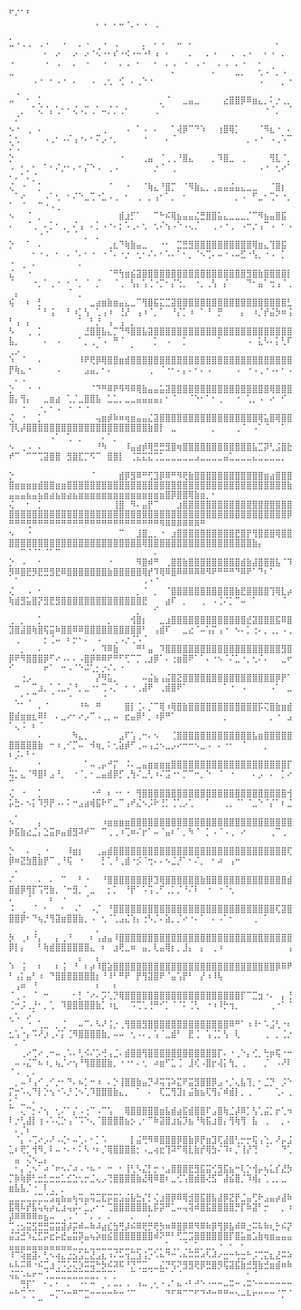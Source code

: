⠋⠌⠁⠃⠀⠀⠀⠀⠀⠀⠀⠀⠀⠀⠀⠀⠀⠀⠀⠀⠀⠀⠀⠀⠀⠀⠀⠀⠀⠀⠀⠀⠀⠀⠀⠀⠀⠀⠀⠀⠀⠀⠀⠀⠀⠀⠀⠀⠀⠀⠀⠀⠀⠀⠀⠀⠀⠀⠀⠀⠀⠀⠀⠀⠄⠠⠀⠄⠤⠐⡀⠄⠠⠀⢀⠀⠀⠀⠀⠀⠀⠀⠀⠀⠀⠀⠀⠀⠀⠀⠀⠀⠀⠀⠀⠀⠀⠀⠀⠀⠀⠀⠀⠀⠀⠀⠀⠀⠀⠀⠀⠀⠀⠀⠀⠀⠀⠀⠀⠀⠀⠀⠀⠀⠀⠀⠀⠀⠀⠀⠀⠀⠀⠀⠀⠀⠀⠀⠀⠀⠀⠀
⣁⠠⢀⢀⠀⢀⠠⠀⠀⠠⠀⠀⡀⠠⠀⠀⠠⠀⢀⠀⠀⠀⠀⡀⠀⠄⠠⠀⠀⠤⠀⠄⠀⠀⠀⠀⠀⠀⠀⠀⠀⠀⠀⠀⠀⠀⠄⠀⠀⠀⠀⠀⠀⠀⠀⠄⠀⡠⠀⠀⡠⠀⡠⠐⢌⠠⠄⡔⠠⢔⠠⠤⠡⠆⢠⠀⠄⠀⠀⠀⡀⠀⠀⡀⠠⠀⠀⢀⠀⢀⠠⠀⠀⠄⠠⠀⡀⠀⠠⠀⠀⠀⠀⠀⠠⠀⢀⠀⠀⡀⠀⠠⠀⠀⠠⠀⠀⡀⢀⠀⠄⠀⠀⠄⠀⡀⢀⠀⠠⠀⢀⠠⠀⠀⡀⢀⠀⡀⠠⠀⠀⠄
⣀⠀⠀⠀⠀⠀⠀⠀⠀⠀⠀⠀⠀⠀⠀⠀⠀⠀⠀⠀⠀⠀⠀⠀⠀⠀⠀⠀⠄⠀⠀⠀⠀⠀⠀⠄⠀⠀⠀⣀⡀⠀⠀⢂⠠⠈⡀⠠⠀⠀⠀⠀⠀⠠⠐⠀⠂⠠⠐⠀⠄⠀⠀⠠⠀⢀⢂⠀⢊⠀⠄⢀⠑⠐⠀⠀⠀⠀⠀⠀⠀⠀⠀⠀⠀⠀⠀⠀⠀⠀⠀⠀⠠⠀⠀⠀⡀⠐⠀⢀⠀⠀⠀⠀⠀⠀⠀⠀⠀⠀⠀⠀⠀⠀⠀⠀⠀⠀⠀⠀⠀⠀⠀⠀⠀⠀⠀⠀⠀⠀⠀⠀⠀⠀⠀⠀⠀⠀⠀⠀⠀⠀
⠤⠀⠀⠂⠀⡁⠀⠀⠀⠀⠀⠀⠀⠀⠀⠀⠀⠀⠀⠀⠀⠀⠀⠀⠀⠀⡀⠈⠀⠀⣀⣤⣀⠀⠀⠀⠀⣔⣿⣿⡿⠿⣶⣄⡀⠅⡐⢀⡀⠀⠀⡀⠀⠁⢌⠈⡄⢁⠂⠂⢌⠠⡉⢀⠁⠤⡈⡈⢀⠂⠀⠀⠀⠀⢀⠈⠀⠀⠀⠀⠀⠀⠀⠀⠀⠀⠀⠀⠀⠀⠀⠀⠀⠐⠈⡀⠀⠈⠀⠌⠀⠀⠀⠀⠀⠀⠀⠀⠀⠀⠀⠀⠀⠀⠀⠀⠀⠀⠀⠀⠀⠀⠀⠀⠀⠀⠀⠀⠀⠀⠀⠀⠀⠀⠀⠀⠀⠀⠀⠀⠀⠀
⠢⠐⠀⢀⠀⠄⠀⠀⠀⠀⠀⠀⠀⠀⠀⠀⢀⠀⠀⠀⠠⠀⠁⠠⠀⠄⠀⠀⠁⢼⡿⠉⠙⠱⠀⠀⢰⣿⢿⡁⠀⠀⠀⠈⠻⣆⠐⠀⠄⡁⢂⠀⠀⠀⠀⠠⢀⠂⠠⠌⢠⠐⠄⠂⠍⡠⠐⡀⠀⠀⠀⠀⠐⠀⠀⠀⠄⠈⠀⠀⠀⠀⠀⠀⠀⠀⠀⠀⠀⠀⡀⠠⠐⠀⠠⢀⠡⠉⠌⠠⠀⠀⠀⠀⠀⠀⠀⠀⠀⠀⠀⠀⠀⠀⠀⠀⠀⠀⠀⠀⠀⠀⠀⠀⠀⠀⠀⠀⠀⠀⠀⠀⠀⠀⠀⠀⠀⠀⠀⠀⠀⠀
⡑⠀⠀⠀⠀⠀⠀⠀⠀⠀⠀⠀⠀⠀⠀⠀⠀⠀⠀⠐⠀⠀⠀⢀⣤⠀⠈⢀⢀⠘⣿⣄⠀⠀⠀⡀⠹⣿⣀⠀⢀⠀⠀⠀⠀⢻⣇⠈⡀⠠⠀⠂⡀⠂⠀⠁⠂⠌⡐⠂⠄⠂⡌⠑⠠⠀⢀⠠⠀⠀⠀⠀⠀⠀⡐⠈⠀⢀⠀⠀⠀⠀⠀⠀⠀⠀⠀⠀⠀⠀⠀⠀⠠⠐⠀⢂⠔⠁⠂⠄⠁⠄⡈⠀⠀⠀⠀⠀⠀⠀⠀⠀⠀⠀⠀⠀⠀⠀⠀⠀⠀⠀⠀⠀⠀⠀⠀⠀⠀⠀⠀⠀⠀⠀⠀⠀⠀⠀⠀⠀⠀⠀
⢌⠀⠐⠀⠀⡁⠀⠀⠀⠀⠀⠀⠀⠀⠀⠀⠀⠈⠀⠀⠐⠀⠀⠈⢷⣄⠘⣿⡉⠀⠈⠻⣷⣄⡀⢀⣤⣤⣬⣤⣄⣀⣀⠀⠀⠈⣿⡆⠀⠀⠁⠔⠀⠀⠀⠠⠁⢂⠀⠂⠌⠑⣀⢉⠐⣁⠠⢀⠀⠂⠀⢀⠀⡀⢠⠂⠁⡀⠀⠂⠀⠀⠀⠀⠀⠀⠀⠀⡀⠠⠀⠋⣀⠂⢉⠂⠐⡀⠁⠀⠈⠀⠀⠉⠐⠠⢀⠀⠀⠀⠀⠀⠀⠀⠀⠀⠀⠀⠀⠀⠀⠀⠀⠀⠀⠀⠀⠀⠀⠀⠀⠀⠀⠀⠀⠀⠀⠀⠀⠀⠀⠀
⠢⠀⠀⠈⠀⡀⠀⠀⠀⠀⠀⠀⠀⠀⠀⠀⠀⠀⠀⣾⣰⡋⠁⠀⠀⠉⠓⠮⢿⣦⣤⣤⣌⣛⣿⣿⣥⣄⣀⣀⣀⡈⠉⠻⣦⣤⣿⣯⠀⠄⠀⠀⠈⢀⠀⠄⡁⠂⢀⠀⠌⢠⠀⠄⡁⠠⠐⠄⡂⠡⢀⠄⢂⠀⢂⠌⢢⠠⠑⠠⢄⡈⠀⠀⢀⠠⠐⢀⠀⠠⠒⡐⢠⠉⠠⠀⠂⠠⠀⠀⠀⠀⠀⠐⠈⠀⠀⠀⠁⠈⠀⡀⠀⡀⠀⠀⠀⠀⠀⠀⠀⠀⠀⠀⠀⠀⠀⠀⠀⠀⠀⠀⠀⠀⠀⠀⠀⠀⠀⠀⠀⠀
⡑⠀⠀⠁⠀⠄⠀⠀⠀⠀⠀⠀⠀⠀⠀⠀⠀⢀⣆⠙⢷⣷⣤⣀⠀⠀⠐⠂⠀⣉⣛⣻⣿⣿⣿⣿⣿⣿⣿⣿⣿⣿⢿⣶⣄⢹⣿⣯⠀⠀⠀⠀⠀⠂⠐⠠⠀⠂⠀⠄⠈⠄⠂⠐⠀⠐⠈⠄⠐⡐⠀⢂⠂⠌⠄⠂⠡⠄⠁⠂⡀⠈⠢⢉⠄⠤⠐⠠⠤⣋⠐⢣⡀⠐⠠⠀⡁⠀⠐⠀⢀⠀⠄⠀⠀⠀⠀⠀⠀⠀⠄⠀⠀⠀⠀⠀⠀⠀⠀⠀⠀⠀⠀⠀⠀⠀⠀⠀⠀⠀⠀⠀⠀⠀⠀⠀⠀⠀⠀⠀⠀⠀
⣌⠀⠀⠐⠀⠀⠀⠀⠀⠀⠀⠀⠀⠀⠀⠀⠀⠈⠛⢳⣶⣮⣽⣿⣿⣿⣿⣿⣿⣿⣿⣿⣿⣿⣿⣿⣿⣿⣿⣿⣿⣻⣿⣷⣿⣿⣿⣿⡇⠈⠀⠀⠀⠐⡀⠁⢀⠐⠀⠂⠈⡀⠈⠀⡈⠀⠀⠈⢀⠀⢣⡄⢡⢈⠐⡉⠂⡌⢑⡀⠀⠐⡀⢀⢣⠀⡌⠀⠀⠀⠙⠂⣤⠁⢒⢠⠈⢀⠀⡄⠀⠀⠀⠀⠀⠀⠀⠀⠈⠀⡀⠀⠀⠀⠀⠀⠀⠀⠀⠀⠀⠀⠀⠀⠀⠀⠀⠀⠀⠀⠀⠀⠀⠀⠀⠀⠀⠀⠀⠀⠀⠀
⢮⠀⠀⠆⠀⡃⠀⠀⠀⠀⠀⠀⠀⠀⣀⣴⣶⣷⣶⣤⣄⣀⠉⢻⣿⣯⣍⣉⣽⣿⣿⣿⣿⣿⣿⣿⣿⣿⣿⣿⣿⣿⣿⣿⣿⣿⣿⣿⣃⠀⠀⠀⠀⠀⠁⠃⢨⠀⠀⠃⠰⡁⢣⠀⢁⢠⠰⠀⢘⡜⠀⢠⠰⠈⡀⠁⠀⠘⡌⡁⠰⠀⠁⠘⠀⡛⠀⠀⠀⡄⠀⠰⡈⡞⣬⡳⠶⢨⠃⢠⠀⡄⠀⠀⠀⠀⠀⠀⠀⠀⠁⠀⠃⡘⠀⢠⠀⢠⠀⡀⠀⠀⠀⠀⠀⠀⠀⠀⠀⠀⠀⠀⠀⠀⠀⠀⠀⠀⠀⠀⠀⠀
⠣⠀⠀⢀⠀⡁⠀⠀⠀⠀⠀⠀⠀⣘⣿⣿⣧⣄⡉⠙⠻⣿⣿⣧⣽⣿⣿⣿⣿⣿⣿⣿⣿⣿⣿⣿⣿⣿⣿⣿⣿⣿⣿⣿⣿⣿⣿⣿⣿⣧⡀⠀⠀⠀⠀⠄⠀⠠⠀⠀⠀⠁⡀⢀⠈⠠⠀⠛⠈⠀⠀⠀⠀⠀⡁⠀⠠⠀⠀⡁⠀⠀⠀⠀⠀⠁⠀⠀⠀⠀⠠⠀⣅⠣⠄⡅⢃⠏⢀⡠⠀⠀⠀⠀⠀⠀⠀⠀⠀⠀⠀⠀⠀⠁⠀⠀⠀⠀⠀⠁⠀⠀⠀⠀⠀⠀⠀⠀⠀⠀⠀⠀⠀⠀⠀⠀⠀⠀⠀⠀⠀⠀
⠱⠀⠈⠀⠀⠄⠀⠀⠀⠀⠀⠀⠸⠟⢟⡿⢿⣿⣿⣶⣾⣿⣿⣿⣿⣿⣿⣿⣿⣿⣿⣿⣿⣿⣿⣿⣿⣿⣿⣿⣿⣿⣿⣿⣿⣿⣿⣿⣿⡟⢷⣄⠐⠀⠀⠀⠀⠠⠀⠀⠀⠀⣠⣤⡀⠂⠄⠀⠀⠀⠀⠀⠀⢀⠀⠈⠐⠂⠄⡄⠄⠂⠄⠠⠀⠀⠀⠀⠠⠀⠐⠠⢀⠐⠠⠄⠂⠠⠀⠄⠠⠀⠀⠀⠀⠀⠀⠀⠀⠀⠀⠀⠀⠀⠀⠀⠀⠀⠀⠀⠀⠀⠀⠀⠀⠀⠀⠀⠀⠀⠀⠀⠀⠀⠀⠀⠀⠀⠀⠀⠀⠀
⡑⠀⠀⠐⠀⠂⠀⠀⠀⠀⠀⠀⠀⠀⠈⠙⠛⠿⠟⠻⠻⠿⢿⣷⣤⣤⣥⣽⣿⣿⣿⣿⣿⣿⣿⣿⣿⣿⣿⣿⣿⣿⣿⣿⣿⢿⣿⣿⣿⣿⡄⢻⡄⠀⠀⣀⣶⣴⠀⢁⡈⣀⣿⣿⣧⠀⣁⣁⡀⣀⣀⣤⣤⣤⣤⡄⠂⠈⠀⠀⠈⠑⠂⠁⠂⢀⠀⠀⠐⠀⢁⡀⠠⠀⠔⠀⠊⠀⠀⠀⠐⠀⠀⠐⡀⠂⠠⠀⠐⠀⠂⠐⠀⠀⠀⠀⠀⠀⠀⠀⠀⠀⠀⠀⠀⠀⠀⠀⠀⠀⠀⠀⠀⠀⠀⠀⠀⠀⠀⠀⠀⠀
⢌⠀⠐⠀⠀⡁⠀⠀⠀⠀⠀⠀⠀⠀⠀⢤⣶⡾⠷⠶⢶⣶⣤⣤⣌⣽⣿⣿⣿⣿⣿⣿⣿⣿⣿⣿⣿⣿⣿⣿⣿⣿⣿⢿⣥⣿⢿⣿⣿⢹⢇⡼⣿⣿⣿⣿⣿⣿⣿⣿⣿⣿⣿⣿⣿⣿⣿⣿⣿⣿⣿⣿⣿⣷⣿⡇⠀⣀⠀⠀⠀⠀⠀⠀⡀⠀⠀⠀⢀⠈⠀⠠⠁⠈⠀⠀⠁⠀⠀⠀⠀⠀⠀⠀⠀⠠⠁⠀⢁⠀⡀⠀⠀⠀⠄⠁⡀⠀⠀⠀⠀⠀⠀⠀⠀⠀⠀⠀⠀⠀⠀⠀⠀⠀⠀⠀⠀⠀⠀⠀⠀⠀
⠢⠀⢀⠠⠀⠄⠀⠀⠀⠀⠀⠀⠀⠀⠀⠘⠳⠀⠀⠀⠸⣤⣴⡾⢿⣛⣛⣻⣿⢶⣿⣿⣿⣿⣿⣿⣿⣿⣿⣿⣿⣿⣧⣉⡽⢃⣨⣿⣗⠞⠉⠀⠉⠉⢉⣽⣿⣿⠀⣻⣿⣏⡉⠫⠉⠀⣿⣿⡇⠀⢈⣍⣍⣍⢉⣁⣀⣀⣀⣀⣀⣠⣀⣀⣀⣀⣤⣁⣀⣀⣀⣄⣀⣀⣀⣀⡀⠀⠀⠀⠀⠀⠀⠀⠀⠀⠀⠀⠀⠀⠀⠀⠀⠀⠀⠀⠀⠀⠀⠀⠀⠀⠀⠀⠀⠀⠀⠀⠀⠀⠀⠀⠀⠀⠀⠀⠀⠀⠀⠀⠀⠀
⡑⠀⠀⠀⠀⠀⠀⠀⠀⠀⠀⠀⠀⠀⠈⠀⠀⠀⠀⣾⡿⣻⠿⠛⢋⣹⡿⠿⠛⠻⢟⣷⣿⣿⣿⣿⣿⣿⣿⣿⣿⣿⣿⣿⣶⣴⣿⣿⣿⣿⣶⣶⣶⣶⣾⣿⣿⣶⣶⣿⣿⣿⣿⣿⣿⣿⣿⣿⣿⣿⣿⣿⣿⣿⣿⣿⣿⣿⣿⣿⣿⣿⣿⣿⣿⣿⣿⣿⣿⣿⣿⣿⣿⣿⣿⣿⣿⣷⣤⣤⣤⣦⣤⣦⣶⣴⣦⣶⣴⣦⣶⣶⣶⣶⣶⣶⣶⣶⣶⣶⣶⣶⣶⣶⣶⣿⡿⣿⣿⢿⣷⣶⡀⠂⠀⠀⠀⠀⠀⠀⠀⠀
⢌⠀⠀⠂⠀⡁⠀⠀⠀⠀⠀⠀⠀⠀⠀⠀⠀⠀⢸⣿⠀⠻⠄⣤⡟⠉⠀⠀⠀⣰⣿⣿⣿⣿⣿⣿⣿⣿⣿⣿⣿⣿⣿⣿⣿⣿⣿⣿⣿⣿⣿⣿⣿⣿⣿⣿⣿⣿⣿⣿⣿⣿⣿⣿⣿⣿⣿⣿⣿⣿⣿⣿⣿⣿⣿⣿⣿⣿⣿⣿⣿⣿⣿⣿⣿⣿⣿⣿⣿⣿⣿⣿⣿⣿⣿⣿⣿⡿⠛⠛⠛⢛⠛⠛⠛⠛⠛⠛⠛⠛⠛⠛⠛⠛⠛⠛⠛⠛⠛⠛⠛⠛⠛⠛⠻⠿⠿⠿⠿⠿⠿⠛⠀⠀⠀⠀⠀⠀⠀⠀⠀⠀
⠢⠀⠀⠐⠀⠀⠀⠀⠀⠀⠀⠀⠀⠀⠀⠀⠀⠀⠀⠉⠀⠀⣸⣿⣀⡀⠐⠀⣰⣿⣿⣿⣿⣿⣿⣿⣿⣿⣿⣟⣿⡟⢻⣿⣿⣿⢿⣿⣿⣿⣿⣿⣿⣿⣿⣿⣿⣿⣿⣿⣿⣿⣿⣿⣿⣿⣿⣿⣿⣿⣿⣿⢿⣿⣿⣿⣿⣿⣿⣿⣿⣿⣿⣿⣿⣿⣿⣿⣿⣿⣿⣷⡄⠀⠀⠀⠀⠀⠀⠀⠉⠈⠈⠁⠈⠁⠉⠀⠀⠀⠀⠀⠀⠀⠀⠀⠀⠀⠀⠀⠀⠀⠀⠄⠀⠀⠀⠀⠀⠀⠀⠀⠀⠀⠀⠀⠀⠀⠀⠀⠀⠀
⡑⠀⠠⠀⠀⠂⠀⠀⠀⠀⠀⠀⠀⠀⠀⠀⠀⠐⠀⠀⠀⠀⠻⣿⠾⠛⠀⢀⣿⣿⣷⣿⣿⣿⣿⣿⣿⣿⣿⣿⣾⣷⣼⣿⣿⣿⣧⠈⠹⡻⠿⣿⣟⡻⣟⣛⣻⣟⠿⣿⣿⣿⣿⣿⣿⣿⣷⣿⣿⣿⣿⣿⢿⡞⠹⢿⠿⣿⠿⠿⠿⠿⠿⠻⠟⠛⠛⠛⠙⠿⠟⠁⠙⠆⠁⠀⠀⠀⠀⠁⠀⠀⠀⠀⠀⠀⠀⠀⠀⠀⠀⠀⠀⠀⠀⠀⠀⠀⠀⠀⠀⠠⠐⠈⠀⠀⠀⠀⠀⠀⠀⠀⠀⠀⠀⠀⠀⠀⠀⠀⠀⠀
⢌⠀⠀⠠⠀⠂⠀⠀⠀⠀⠀⠀⠀⠀⠀⠀⠀⠀⠀⠀⠀⠀⡀⠈⠀⡀⠀⠈⣿⣿⣿⣿⣿⣿⣿⣿⣿⣿⣿⣷⣟⣿⣿⣿⣿⢹⢿⣇⡴⢷⣾⣻⣥⣿⡝⣻⣟⣻⣿⣿⣿⣿⣿⣿⣿⣿⣿⣿⣿⣿⣿⣿⣟⠀⠀⠀⣴⠏⠀⡀⠀⠀⢀⠀⠠⢈⠌⡁⠉⠤⠀⠁⠀⠀⠀⠀⠈⠀⠀⠀⠀⠀⠀⠀⠀⠀⠀⠀⠀⠀⠀⠀⠀⠀⠀⠀⠀⠀⠀⠀⡀⠀⠀⠊⠀⠀⠀⠀⠀⠀⠀⠀⠀⠀⠀⠀⠀⠀⠀⠀⠀⠀
⢀⠀⡀⠀⠀⡁⠀⠀⠀⠀⠀⠀⠀⠀⠀⠀⠀⡀⠀⠀⠀⢺⣿⡆⠀⠀⣀⣰⣿⣿⣿⣿⣿⣿⣿⣿⣿⣿⣿⣿⣿⣞⣽⣿⣿⣿⣯⠿⣿⣹⣿⣼⣿⢷⣿⢯⣭⠷⣿⣿⠿⠿⣿⣿⣿⣿⣿⣿⣿⣿⣿⣿⠃⠀⢠⣾⠏⠀⠀⣀⣔⠈⠤⢡⡍⢠⠐⠀⠢⠄⡁⢐⠄⡀⢀⡀⠠⢀⠀⢀⠀⠀⠀⠀⡂⢈⠤⠀⠆⡒⠂⠄⠀⠠⠀⠀⢀⠠⡐⢈⠡⠈⠀⠀⠀⠀⠀⠀⠀⠀⠀⠀⠀⠀⠀⠀⠀⠀⠀⠀⠀⠀
⠀⠀⡀⠀⠀⠄⠀⠀⠀⠀⠀⠀⠀⠀⠠⠀⠹⠿⣷⠀⠀⠀⠛⠃⣤⠀⠹⣿⣿⣿⣿⣿⣿⣿⣿⣿⣿⣿⣿⣿⣿⣿⣿⣿⣿⣿⣿⣻⣿⡿⠟⠻⣿⣿⣿⡿⠋⠔⠠⠄⠄⠠⣿⡿⠿⠿⠟⠛⠋⢋⠉⡉⢀⣰⡿⠁⠄⢐⣶⣿⠟⠁⠁⠄⠐⠢⠈⠌⣁⠐⡀⢂⠌⠄⠀⠀⣀⠖⠊⠀⠀⠀⠀⠀⠖⠁⠀⠒⠠⠈⠑⠬⢁⡂⡐⠌⠄⠐⠀⠀⠀⠀⠀⠀⠀⠀⠀⠀⠀⠀⠀⠀⠀⠀⠀⠀⠀⠀⠀⠀⠀⠀
⠀⠀⢐⡠⠀⠀⠀⠀⠀⠀⠀⠀⠀⠀⠀⡜⠻⣥⡀⠀⠀⠀⠀⠤⣬⣦⢠⣬⣿⣝⣿⣿⣿⣿⣿⣿⣿⣿⣿⣿⣿⣿⣿⣿⣿⣿⡿⡟⠁⠀⠒⠀⠀⠉⣰⡀⠁⢈⣀⠌⠘⡀⣀⠐⠂⢉⠠⡈⠀⠂⠐⢀⣼⠟⠀⢀⣾⣿⠟⠁⠀⠀⠀⠀⠀⠀⠁⠐⠀⠠⠀⠀⠀⠀⠠⠁⠀⣀⠀⡀⠂⢁⠉⠀⠀⠈⠀⠀⠐⠀⠀⠀⠀⠀⠐⠀⠀⠀⠀⠀⠀⠀⠀⠀⠀⠀⠀⠀⠀⠀⠀⠀⠀⠀⠀⠀⠀⠀⠀⠀⠀⠀
⠀⠈⠁⠀⠀⠄⠈⠀⠀⠀⠀⠀⠘⠓⠀⠛⠀⠀⠀⠀⣿⡇⢈⠄⡈⠉⢿⠰⢿⣿⣷⣿⣿⣿⣿⣿⣿⣿⣿⣿⣿⣿⣿⡯⢍⣿⣷⣶⣾⣿⣾⣶⣶⣆⠿⠇⠀⠄⣀⠔⠂⠔⡠⠉⠠⢀⡀⠤⠀⣖⣤⡿⠃⡀⠰⡿⠛⠁⠀⠀⠀⠀⠀⠀⠀⠀⡀⠀⠀⠀⠀⠀⠀⠀⡀⠐⠀⣠⠁⢄⠨⠀⠆⠈⠀⠀⠀⠀⠀⠀⠀⠀⠀⠀⠀⠀⠀⠀⠀⠀⠀⠀⠀⠀⠀⠀⠀⠀⠀⠀⠀⠀⠀⠀⠀⠀⠀⠀⠀⠀⠀⠀
⠀⠀⠀⠀⠀⠄⠀⠀⠀⠀⠀⠳⣄⡀⠀⠀⠀⠀⠀⣠⠏⢡⢀⠒⠄⠢⠀⠀⢈⣿⣿⣿⣿⣿⣿⣿⣿⣿⣿⣿⣿⣿⣧⣶⣿⣿⣿⣿⣿⣿⣿⣿⣿⣿⣷⠀⠒⠰⢀⠊⡉⠤⠀⠺⢶⡀⠅⢂⣵⡾⠋⢀⠤⢠⣐⠢⣀⡠⠔⠒⠒⠢⣀⠠⠀⠄⠐⠂⠀⠈⠀⠀⠀⡀⠀⠀⠀⠀⠆⡨⠄⠃⠂⠀⠀⠀⠀⠀⠀⠀⠀⠀⠀⠀⠀⠀⠀⠀⠀⠀⠀⠀⠀⠀⠀⠀⠀⠀⠀⠀⠀⠀⠀⠀⠀⠀⠀⠀⠀⠀⠀⠀
⡀⠀⠀⠀⠀⠂⠀⠀⠀⠀⠀⠀⠀⠁⠤⢀⡤⠚⡍⠀⠨⠄⣀⣤⣶⣶⣶⣶⣿⣿⣿⣿⣿⣿⣿⣿⣿⣿⣿⣿⣿⣿⣿⣿⣿⣿⣿⣿⡏⢭⡁⣄⠈⠻⣿⠇⣠⠘⡀⠀⠐⠈⡀⠂⣀⣤⣾⡿⡋⢀⢳⠌⣀⢃⠰⠌⣩⠐⠂⡉⠉⠒⡀⠑⠀⠈⠀⠐⠀⠀⠀⠄⡠⠀⠄⠀⡁⠔⠉⠀⠀⠀⠀⠀⠀⠀⠀⠀⠀⠀⠀⠀⠀⠀⠀⠀⠀⠀⠀⠀⠀⠀⠀⠀⠀⠀⠀⠀⠀⠀⠀⠀⠀⠀⠀⠀⠀⠀⠀⠀⠀⠀
⢌⠀⠐⠀⠀⡁⠀⠀⠀⠀⠀⠀⠀⠀⠐⠚⠀⠆⠐⠂⠐⠀⢻⣿⣿⣿⣿⣿⣿⣿⣿⣿⣿⣿⣿⣿⣿⣿⣿⣿⣿⣿⣿⣿⣿⣿⣿⣿⢺⡥⣓⠄⠢⡅⠹⡻⡟⠠⠄⠅⠒⣠⣴⢾⣯⠗⠋⣀⠉⢠⠞⣌⠢⡨⠗⢘⡁⢈⢁⡠⢁⠀⠀⠁⠀⠀⢀⡀⠈⠁⠈⣀⠑⠈⡌⠁⠆⣈⠀⡀⠀⠀⠀⠀⠀⠀⠀⠀⠀⠀⠀⠀⠀⠀⠀⠀⠀⠀⠀⠀⠀⠀⠀⠀⠀⠀⠀⠀⠀⠀⠀⠀⠀⠀⠀⠀⠀⠀⠀⠀⠀⠀
⠢⠀⠀⠀⠀⡄⠀⠀⠀⠀⠀⠀⠀⠀⠀⠀⠰⣶⣶⣶⣶⣿⣿⣿⣿⣿⣿⣿⣿⣿⣿⣿⣿⣿⣿⣿⣿⣿⣿⣿⣿⣿⣿⣿⣿⣿⣿⣿⣿⡷⣯⣷⣔⣈⡄⣑⣭⡶⣤⣾⣻⠽⠞⠉⠀⠉⢀⢀⠰⢉⠶⠌⡖⠁⠤⠈⣤⠆⠁⡀⠳⠈⠀⡁⠠⠈⠠⢀⠀⠔⠀⠀⠀⠀⢀⠉⢀⠀⠀⠀⠀⠀⠀⠀⠀⠀⠀⠀⠀⠀⠀⠀⠀⠀⠀⠀⠀⠀⠀⠀⠀⠀⠀⠀⠀⠀⠀⠀⠀⠀⠀⠀⠀⠀⠀⠀⠀⠀⠀⠀⠀⠀
⡑⠀⠀⠄⠀⡀⠐⠀⠀⠀⠸⣶⡆⠀⠀⢀⣤⣾⣿⣿⣿⣿⣿⣿⣿⣿⣿⣿⣿⣿⣿⣿⣿⣿⣿⣿⣿⣿⣿⣿⣿⣿⣿⣿⣿⣿⣿⣿⢏⡿⠶⣝⣳⣿⣷⡟⠉⢀⠘⢯⠀⠐⠀⠀⠀⡃⢁⠘⢀⣾⠐⡪⠈⢒⠄⠄⠢⣈⡘⠁⠂⠌⡀⠀⠂⠴⠀⢠⠒⠀⠀⠀⠀⠀⠀⠀⠀⠀⠀⠄⠀⠀⠀⠀⠀⠀⠀⠀⠀⠀⠀⠀⠀⠀⠀⠀⠀⠀⠀⠀⠀⠀⠀⠀⠀⠀⠀⠀⠀⠀⠀⠀⠀⠀⠀⠀⠀⠀⠀⠀⠀⠀
⠌⠀⠀⠀⠀⠄⠀⠄⠀⠉⠀⠀⠃⠐⠀⠀⠘⣿⣿⣿⣿⣿⣿⣿⡿⣹⢿⣿⣿⣿⣿⣿⣿⣷⣿⣿⣿⣿⣿⣿⣿⣿⣿⣿⣿⣿⣿⣿⣾⣿⣾⡿⢻⡏⢩⢛⣷⡀⠈⠒⣻⡀⠁⣀⠀⠀⡂⡁⠀⠘⡟⠁⠡⢩⢀⠋⢀⡁⡈⠘⠌⠇⠀⠐⠀⠐⠈⢂⠀⠀⠀⠀⠀⠀⠀⠀⠀⠀⠄⠀⠀⠈⠀⠀⠀⠆⠀⠐⠀⠀⠀⠈⠀⠀⠀⠀⠀⠀⠀⠀⠀⠀⠀⠀⠀⠀⠀⠀⠀⠀⠀⠀⠀⠀⠀⠀⠀⠀⠀⠀⠀⠀
⠨⠀⢀⠀⠈⠀⠂⠀⠀⠂⠀⠠⠁⠀⠠⡈⠀⠘⣿⣿⣿⣿⣿⣿⣿⣿⣿⣿⣿⣿⣿⣿⣿⣿⣿⣿⣿⣿⣿⣿⣿⣿⣿⣿⣿⣿⢏⣽⣿⣿⣿⡿⠂⠙⢦⡘⢻⣽⣶⣿⣿⣷⡀⠠⠀⢂⠈⢁⣠⣌⢱⡄⢐⠣⡈⠄⣵⡀⡈⠔⠐⠄⠁⠀⠄⠠⠁⠂⠀⠀⠀⢀⠀⠁⠀⠀⠀⠀⠀⠀⠀⠀⢀⠀⠀⠀⠀⠀⠀⠀⠀⠀⠀⡀⠀⠀⠀⠀⠀⠀⠀⠀⠀⠀⠀⠀⠀⠀⠀⠀⠀⠀⠀⠀⠀⠀⠀⠀⠀⠀⠀⠀
⡳⠀⢀⠆⠘⡄⠀⠀⡄⢀⠘⠀⠀⠀⠆⢠⣴⣤⠸⣿⣿⣿⣿⣿⣿⣿⣿⣿⣿⣿⣿⣿⣿⣿⣿⣿⣿⣿⣿⣿⣿⣿⣿⣿⣿⣿⣿⣿⣿⡿⡇⡄⠀⠀⠃⢷⣾⣿⣿⣿⣿⣿⣿⣄⠀⠆⠀⣰⢟⣀⠶⠀⣤⡀⢇⣤⢿⡆⡀⣸⡄⠀⡄⠀⢀⠰⠀⠀⠀⠀⠀⠀⠀⠀⠀⠀⠀⢠⠀⠀⠀⠀⠀⠀⠀⠀⠀⠀⠀⠀⡄⠀⠀⡄⠀⠀⠀⠀⠀⠀⠀⠀⠀⠀⠀⠀⠀⠀⠀⠀⠀⠀⠀⠀⠀⠀⠀⠀⠀⠀⠀⠀
⠱⠀⢨⠀⠀⠆⠀⠀⠆⢨⠀⠘⠀⠆⡴⠸⣿⣵⣿⣿⣿⣿⣿⣿⣿⣿⣿⣿⣿⣿⣿⣿⣿⣿⣿⣿⣿⣿⣿⣿⣿⣿⣿⣿⣿⣿⡿⠿⠟⠃⢠⡅⣤⠃⠰⠀⠙⣿⣿⣿⣿⣿⣿⣿⡆⠘⠸⠃⠛⠟⠀⡟⢻⣽⣿⠟⠈⣤⢡⡟⠃⠀⡜⠰⠸⢧⠀⠀⠀⠀⠀⠀⠀⠀⠀⠀⠀⠀⠀⢠⠶⠀⠘⠀⠀⠀⠀⠀⠀⠀⠀⠀⠀⠆⠀⠀⠆⠀⠀⠀⠀⠀⠀⠀⠀⠀⠀⠀⠀⠀⠀⠀⠀⠀⠀⠀⠀⠀⠀⠀⠀⠀
⠈⢀⠠⠀⠈⠀⠒⠀⠀⠀⠀⠂⡃⠈⠔⠄⡩⢁⡙⢿⣿⣿⣿⣿⣿⣿⣿⣿⣿⣿⣿⣿⣿⣿⣿⣿⣿⣿⣿⣿⡏⠉⣉⣲⠐⠄⠀⡄⢘⢈⠒⡨⢀⡘⠂⡀⢁⠀⠹⣿⣿⣿⣿⣿⣷⡁⠰⣆⠀⠀⠩⢉⢁⢘⠛⠊⡁⠈⠈⠅⢈⢃⠀⠐⠰⠸⡓⢲⡀⠀⠀⠀⠀⠀⢀⠐⠁⠈⡀⢂⠀⡠⠁⠀⠀⠀⠀⠀⠀⠀⠀⠀⠀⠀⠀⠀⠀⠀⠀⠀⠀⠀⠀⠀⠀⠀⠀⠀⠀⠀⠀⠀⠀⠀⠀⠀⠀⠀⠀⠀⠀⠀
⠈⠀⡀⠐⠀⢁⣀⠀⡀⢈⠀⠀⠤⠉⠄⠣⠜⢨⡐⢀⢻⣿⣿⣻⣿⣿⣿⣿⣿⣿⣿⣿⣿⣿⣿⣿⣿⣿⠿⠛⠁⠰⠸⠂⠡⣨⢃⠐⠆⣂⢡⠐⡄⠩⠜⡰⢀⠌⡅⢈⠻⣿⣿⣿⣿⣷⡀⠤⠤⠀⢂⠠⠄⡀⢡⠈⣀⣾⠃⠀⣟⢈⠀⢡⢈⡁⢣⠀⢇⠀⠀⠀⠀⢀⠀⡀⢈⡐⠀⠄⠈⠀⠀⠀⠀⠀⠀⠀⠀⠀⠀⠀⠀⠀⠀⠀⠀⠀⠀⠀⠀⠀⠀⠀⠀⠀⠀⠀⠀⠀⠀⠀⠀⠀⠀⠀⠀⠀⠀⠀⠀⠀
⠀⠀⢀⠔⢉⠔⢀⠒⠤⢀⠡⠄⢃⠪⠌⡡⢚⢠⣈⠄⣾⣿⣿⢻⣿⣿⣿⣿⣿⣿⣿⣿⣿⣿⣿⣿⡏⠄⠐⢀⠑⡄⢊⡀⢓⡶⢯⠐⠒⠀⠤⠠⣌⠉⠦⠰⡀⢦⡈⠔⢢⠘⢻⣿⣿⣿⣷⡀⠐⠐⠂⠄⢂⠀⠴⣶⠋⣁⢈⠀⣸⢎⠠⣿⡖⢼⡅⢳⡀⢀⠀⠀⠀⡈⠀⠠⠜⠇⠈⠠⠀⡀⠄⠀⠀⠀⠀⠀⠀⠀⠀⠀⠀⠀⠀⠀⠀⠀⠀⠀⠀⠀⠀⠀⠀⠀⠀⠀⠀⠀⠀⠀⠀⠀⠀⠀⠀⠀⠀⠀⠀⠀
⠀⡀⠤⠘⢠⠊⢀⠊⡐⠂⠙⠄⠦⡁⠒⠰⠀⠄⡑⢸⣿⣿⣷⣤⡙⠼⢭⢩⠵⣍⠟⣭⣻⣿⣿⡿⣠⠐⡈⢄⣧⢹⡀⠂⣈⡙⠀⡨⠑⡍⡒⠡⢄⠙⡇⡑⢢⠐⠡⡘⢈⠢⢁⠹⣿⣿⣿⣷⣄⡀⠀⠁⠀⠄⠀⢏⣉⢻⣹⡆⣬⣷⣦⢏⢻⡌⠾⣾⡇⡀⢀⠀⠁⠀⠀⢁⠄⢀⡂⠁⣀⠀⠄⠀⠀⠀⠀⠀⠀⠀⠀⠀⠀⠀⠀⠀⠀⠀⠀⠀⠀⠀⠀⠀⠀⠀⠀⠀⠀⠀⠀⠀⠀⠀⠀⠀⠀⠀⠀⠀⠀⠀
⠉⠀⢄⠉⡂⠌⢢⠀⢂⠌⠁⡌⠠⢐⠉⠠⠉⢡⠀⠀⢿⣿⣿⣿⣿⣿⣶⣧⣾⣴⣯⣾⣿⣿⠏⣠⣿⢷⣈⡼⠿⡁⢣⢁⣬⡁⡖⢁⠲⠇⡐⢃⣼⡇⢰⠠⠡⢌⡑⢠⠈⠩⠑⢄⠈⣿⣿⣿⣿⣦⡢⢀⠂⠉⠷⣽⣿⣰⣮⡹⣦⠘⢷⣯⣰⣿⡄⢻⢷⢻⠀⣧⠀⢀⠀⠀⡀⠄⠀⠄⡈⠆⠀⠀⠀⠀⠀⠀⠀⠀⠀⠀⠀⠀⠀⠀⠀⠀⠀⠀⠀⠀⠀⠀⠀⠀⠀⠀⠀⠀⠀⠀⠀⠀⠀⠀⠀⠀⠀⠀⠀⠀
⠀⠈⡄⠠⢉⠔⡠⠜⠠⢌⠂⠤⢁⠄⠂⡁⠡⠀⠀⠀⠀⡇⣬⢛⠻⠿⣿⣿⣿⡿⣿⣷⡿⡟⣶⣹⢏⣼⣿⢃⡒⡒⢯⢠⢑⡀⠜⡤⣨⣁⠆⢟⡁⢺⠻⡀⠇⠤⠐⠄⠂⠅⠣⠐⠆⡈⢿⣿⣿⣿⣿⡂⠠⣀⢴⣖⢹⠽⠋⢿⣇⣷⡞⢿⣳⠌⠹⠆⡈⢸⡜⢙⠀⠈⠀⠀⠙⢁⠀⣤⠀⢌⠢⣀⡄⠀⠀⠀⠀⠀⠀⠀⠀⠀⠀⠀⠀⠀⠀⠀⠀⠀⠀⠀⠀⠀⠀⠀⠀⠀⠀⠀⠀⠀⠀⠀⠀⠀⠀⠀⠀⠀
⠀⠂⡄⢁⠢⠁⠴⠈⠖⠢⠌⠴⠠⠐⠦⠐⠀⠒⠀⠂⢸⢃⠣⣌⡃⡒⠐⣠⣿⣿⣿⣟⣻⣯⣭⢊⣻⣯⣦⠒⢇⡑⢺⡤⢦⣅⡎⣜⡳⡉⡷⢷⡿⢃⣒⣃⣒⣒⣁⣊⣑⢂⡒⣈⢄⡠⢙⣿⣿⣿⣿⣷⣜⢿⠿⣿⠆⣀⢊⢡⣿⣾⣿⢜⣫⠉⣼⣮⣿⡈⠹⢾⡄⢁⢀⡀⣀⠀⣶⣧⣧⡈⠐⠀⠇⢀⠀⡀⠀⠀⠀⠀⠀⠀⠀⠀⠀⠀⠀⠀⠀⠀⠀⠀⠀⠀⠀⠀⠀⠀⠀⠀⠀⠀⠀⠀⠀⠀⠀⠀⠀⠀
⣀⣀⣀⣀⣈⣉⣈⣩⣥⣦⣤⢦⢭⣤⢭⣉⣏⡭⣭⣡⣬⣧⣓⡌⡃⢌⣰⣿⡿⠿⢿⣺⣿⣯⣿⣧⣼⡿⣝⡟⣈⣤⢋⠗⣠⣤⡴⣼⠷⣯⢿⠧⡞⣧⢥⢦⡴⣌⣰⢤⡬⠄⣁⡠⠂⠂⢉⣿⣿⣿⣿⣿⣿⣆⡯⡽⠛⣁⠤⢤⢽⠾⣿⣯⣿⣿⣿⣿⡛⡏⠷⣽⠃⡒⠀⠀⡀⠰⡼⠿⠿⠿⠿⠶⣦⠤⠀⢀⠠⠈⠀⠁⠄⠠⠀⠄⠀⠀⠀⠄⠀⠀⠂⠀⠀⠀⠀⠀⠀⠀⠀⠀⠀⠀⠀⠀⠀⠀⠀⠀⠀⠀
⢉⢐⣢⣭⣫⣛⣛⣭⣭⣽⡼⡭⠾⠤⠷⠼⣴⣎⣳⢛⡼⠮⠿⢟⡛⢟⡳⠶⠿⣿⡿⠿⠻⠿⠷⡿⢻⡿⣧⠾⠿⣐⠭⠧⠷⢆⡓⠮⡝⣬⣩⣚⠱⣌⣋⡭⣖⡥⣞⣤⣭⡽⣤⢦⡵⣶⣮⣿⣿⣿⣿⣿⣿⣿⠾⠝⠛⠃⢋⣉⣩⣿⣿⣿⣿⣿⣿⡏⣿⣥⣶⣡⣷⢶⣶⣤⣤⣤⣤⣤⣤⣤⣤⣤⣤⣤⣤⣤⣤⣀⣈⡀⣀⣀⣀⣀⣀⣀⣀⡀⣀⠀⣀⢀⡀⣁⢀⡀⢈⡀⣁⡀⣀⡀⠐⠀⠂⠀⠂⠀⠀⠀
⠸⠉⢵⣶⣽⠄⢃⠢⢴⣄⣐⣢⣡⣉⣜⣠⣆⠰⠌⠥⢲⣉⣱⢨⡐⠡⠦⠙⠒⠠⠦⠭⠭⠴⠣⠼⠔⣒⠒⢓⣒⠓⡨⢉⣍⣆⣜⠭⠵⠦⠧⠭⠿⠐⠮⣉⣰⢈⠩⡡⢍⡱⠭⢭⠓⡳⠮⠽⠯⠘⡙⢉⣉⣀⣀⣌⡙⢫⠝⣻⣻⢟⡿⣛⣿⡻⢯⣽⣯⣷⣚⣻⣷⣚⣶⣾⠶⠷⢬⣍⠡⠦⠖⠒⢈⣀⣉⣉⣉⣉⣉⣉⣉⡉⢉⠉⡁⠀⠀⠉⠀⠉⠈⠀⠉⠀⠁⠈⠀⠀⠀⠀⠀⠀⠀⠀⠀⠀⠀⠂⠈⠀
⠀⠀⢛⡏⠁⠀⠂⠄⠂⠀⠄⠀⠐⠂⠒⠀⡀⠄⠤⠄⠠⠀⠰⠤⢀⢂⠐⠠⠁⠦⠐⠃⠚⠑⠐⠒⠒⠤⠭⠒⠠⠭⠑⠒⠒⠒⠒⠒⠒⠒⠓⢉⠈⡁⠀⠀⠤⡉⠑⠒⠛⠉⣉⠒⠒⠒⠒⠓⠒⠈⠉⠀⠀⠀⠀⠀⠙⠋⠛⠉⠉⠋⠙⠚⠒⠛⠛⠒⠢⠤⠧⠖⠒⠒⠒⠈⡉⠈⠀⠀⠀⠀⠀⠉⠀⠀⠀⠀⠀⠀⠀⠀⠀⠀⠀⠀⠀⠀⠀⠀⠀⠀⠀⠀⠀⠀⠀⠀⠀⠀⠀⠀⠀⠀⠀⠀⠀⠀⠀⠀⠀⠀
